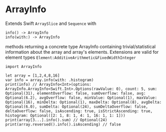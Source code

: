 # ArrayInfo

Extends Swift `ArraySlice` and `Sequence` with

    info() -> ArrayInfo
    info(with:) -> ArrayInfo
    
methods returning a concrete type ArrayInfo containing trivial/statistical information about the array and array's elements. Extensions are valid for element types `Element:AdditiveArithmetic&FixedWidthInteger`

    import ArrayInfo
    
    let array = [1,2,4,8,16]
    var info = array.info(with: .histogram)
    print(info) // ArrayInfo<Int>(options: ArrayInfo.ArrayInfo<Swift.Int>.Options(rawValue: 0), count: 5, sum: Optional(31), elementOverflow: false, sumOverflow: false, avg: Optional(6.2), avgOverflow: false, minValue: Optional(1), maxValue: Optional(16), minDelta: Optional(1), maxDelta: Optional(8), avgDelta: Optional(6.0), sumDelta: Optional(24), sumDeltaOverflow: false, deltaOverflow: false, isAscending: true, isStrictAscending: true, histogram: Optional([2: 1, 8: 1, 4: 1, 16: 1, 1: 1]))
    print(array[3...].info().sum) // Optional(24)
    print(array.reversed().info().isAscending) // false

